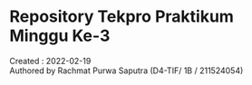 # Repository Tekpro Praktikum Minggu Ke-3

Created : 2022-02-19</br>
Authored by Rachmat Purwa Saputra (D4-TIF/ 1B / 211524054)
